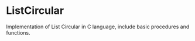 # ListCircular
Implementation of List Circular in C language, include basic procedures and functions.
